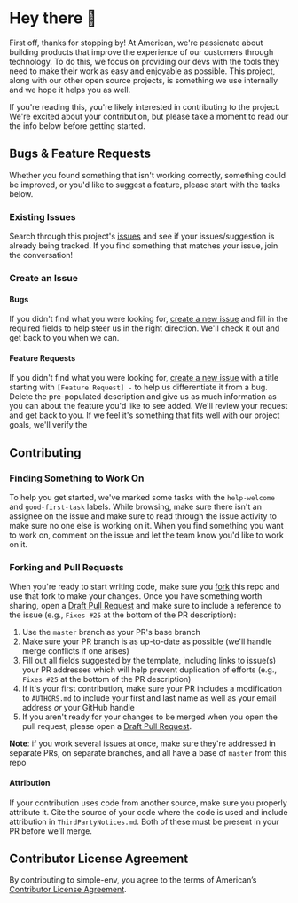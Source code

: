 # Hey there 👋
First off, thanks for stopping by! At American, we're passionate about building products that improve the experience of our customers through technology. To do this, we focus on providing our devs with the tools they need to make their work as easy and enjoyable as possible. This project, along with our other open source projects, is something we use internally and we hope it helps you as well.

If you're reading this, you're likely interested in contributing to the project. We're excited about your contribution, but please take a moment to read our the info below before getting started.

## Bugs & Feature Requests
Whether you found something that isn't working correctly, something could be improved, or you'd like to suggest a feature, please start with the tasks below.

### Existing Issues
Search through this project's [issues](../../../issues) and see if your issues/suggestion is already being tracked. If you find something that matches your issue, join the conversation!

### Create an Issue

#### Bugs
If you didn't find what you were looking for, [create a new issue](../../../issues/new) and fill in the required fields to help steer us in the right direction. We'll check it out and get back to you when we can.

#### Feature Requests
If you didn't find what you were looking for, [create a new issue](../../../issues/new) with a title starting with `[Feature Request] -` to help us differentiate it from a bug. Delete the pre-populated description and give us as much information as you can about the feature you'd like to see added. We'll review your request and get back to you. If we feel it's something that fits well with our project goals, we'll verify the

## Contributing

### Finding Something to Work On
To help you get started, we've marked some tasks with the `help-welcome` and `good-first-task` labels. While browsing, make sure there isn't an assignee on the issue and make sure to read through the issue activity to make sure no one else is working on it. When you find something you want to work on, comment on the issue and let the team know you'd like to work on it. 

### Forking and Pull Requests
When you're ready to start writing code, make sure you [fork](https://help.github.com/articles/fork-a-repo/) this repo and use that fork to make your changes. Once you have something worth sharing, open a [Draft Pull Request](https://github.blog/2019-02-14-introducing-draft-pull-requests/) and make sure to include a reference to the issue (e.g., `Fixes #25` at the bottom of the PR description):
1. Use the `master` branch as your PR's base branch
1. Make sure your PR branch is as up-to-date as possible (we'll handle merge conflicts if one arises)
1. Fill out all fields suggested by the template, including links to issue(s) your PR addresses which will help prevent duplication of efforts (e.g., `Fixes #25` at the bottom of the PR description)
1. If it's your first contribution, make sure your PR includes a modification to `AUTHORS.md` to include your first and last name as well as your email address _or_ your GitHub handle
1. If you aren't ready for your changes to be merged when you open the pull request, please open a [Draft Pull Request](https://github.blog/2019-02-14-introducing-draft-pull-requests/).

**Note**: if you work several issues at once, make sure they're addressed in separate PRs, on separate branches, and all have a base of `master` from this repo

#### Attribution
If your contribution uses code from another source, make sure you properly attribute it. Cite the source of your code where the code is used and include attribution in `ThirdPartyNotices.md`. Both of these must be present in your PR before we'll merge.

## Contributor License Agreement
By contributing to simple-env, you agree to the terms of American’s [Contributor License Agreement](https://github.com/AmericanAirlines/Contributor-License-Agreement/blob/master/CLA.md).
